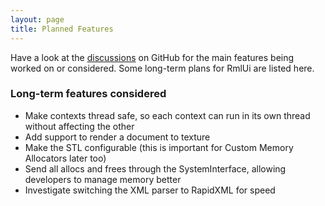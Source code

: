 ```yaml
---
layout: page
title: Planned Features
---
```


Have a look at the [discussions]({{page.lib_site}}/issues/) on GitHub for the main features being worked on or considered. Some long-term plans for RmlUi are listed here.

### Long-term features considered

* Make contexts thread safe, so each context can run in its own thread without affecting the other 
* Add support to render a document to texture
* Make the STL configurable (this is important for Custom Memory Allocators later too) 
* Send all allocs and frees through the SystemInterface, allowing developers to manage memory better
* Investigate switching the XML parser to RapidXML for speed
